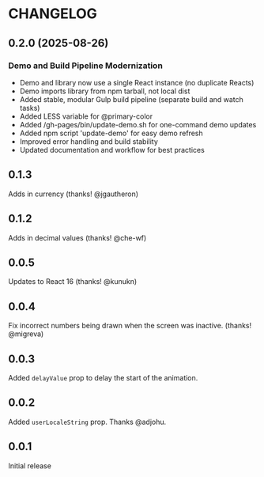 # CHANGELOG

## 0.2.0 (2025-08-26)

### Demo and Build Pipeline Modernization

- Demo and library now use a single React instance (no duplicate Reacts)
- Demo imports library from npm tarball, not local dist
- Added stable, modular Gulp build pipeline (separate build and watch tasks)
- Added LESS variable for @primary-color
- Added /gh-pages/bin/update-demo.sh for one-command demo updates
- Added npm script 'update-demo' for easy demo refresh
- Improved error handling and build stability
- Updated documentation and workflow for best practices

## 0.1.3

Adds in currency (thanks! @jgautheron)

## 0.1.2

Adds in decimal values (thanks! @che-wf)

## 0.0.5

Updates to React 16 (thanks! @kunukn)

## 0.0.4

Fix incorrect numbers being drawn when the screen was inactive. (thanks! @migreva)

## 0.0.3

Added `delayValue` prop to delay the start of the animation.

## 0.0.2

Added `userLocaleString` prop. Thanks @adjohu.

## 0.0.1

Initial release
